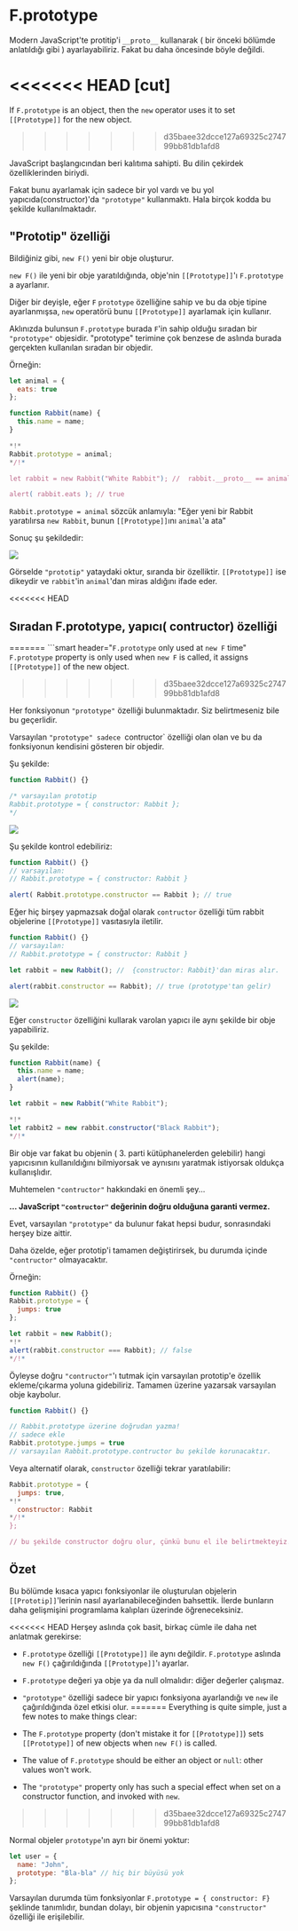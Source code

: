 # F.prototype

Modern JavaScript'te protitip'i `__proto__` kullanarak ( bir önceki bölümde anlatıldığı gibi ) ayarlayabiliriz. Fakat bu daha öncesinde böyle değildi.

<<<<<<< HEAD
[cut]
=======
If `F.prototype` is an object, then the `new` operator uses it to set `[[Prototype]]` for the new object.
>>>>>>> d35baee32dcce127a69325c274799bb81db1afd8

JavaScript başlangıcından beri kalıtıma sahipti. Bu dilin çekirdek özelliklerinden biriydi.

Fakat bunu ayarlamak için sadece bir yol vardı ve bu yol yapıcıda(constructor)'da `"prototype"` kullanmaktı. Hala birçok kodda bu şekilde kullanılmaktadır.

## "Prototip" özelliği

Bildiğiniz gibi, `new F()` yeni bir obje oluşturur.

`new F()` ile yeni bir obje yaratıldığında, obje'nin `[[Prototype]]`'ı `F.prototype` a ayarlanır.

Diğer bir deyişle, eğer `F` `prototype` özelliğine sahip ve bu da obje tipine ayarlanmışsa, `new` operatörü bunu `[[Prototype]]` ayarlamak için kullanır.

Aklınızda bulunsun `F.prototype` burada `F`'in sahip olduğu sıradan bir `"prototype"` objesidir. "prototype" terimine çok benzese de aslında burada gerçekten kullanılan sıradan bir objedir.

Örneğin:

```js run
let animal = {
  eats: true
};

function Rabbit(name) {
  this.name = name;
}

*!*
Rabbit.prototype = animal;
*/!*

let rabbit = new Rabbit("White Rabbit"); //  rabbit.__proto__ == animal

alert( rabbit.eats ); // true
```

`Rabbit.prototype = animal` sözcük anlamıyla: "Eğer yeni bir Rabbit yaratılırsa `new Rabbit`, bunun `[[Prototype]]`ını `animal`'a ata"

Sonuç şu şekildedir:

![](proto-constructor-animal-rabbit.svg)

Görselde  `"prototip"` yataydaki oktur, sıranda bir özelliktir. `[[Prototype]]` ise dikeydir ve `rabbit`'in `animal`'dan miras aldığını ifade eder.

<<<<<<< HEAD
## Sıradan F.prototype, yapıcı( contructor) özelliği
=======
```smart header="`F.prototype` only used at `new F` time"
`F.prototype` property is only used when `new F` is called, it assigns `[[Prototype]]` of the new object.
>>>>>>> d35baee32dcce127a69325c274799bb81db1afd8

Her fonksiyonun `"prototype"` özelliği bulunmaktadır. Siz belirtmeseniz bile bu geçerlidir.

Varsayılan `"prototype" sadece `contructor` özelliği olan olan ve bu da fonksiyonun kendisini gösteren bir objedir.

Şu şekilde:

```js
function Rabbit() {}

/* varsayılan prototip
Rabbit.prototype = { constructor: Rabbit };
*/
```

![](function-prototype-constructor.svg)

Şu şekilde kontrol edebiliriz:

```js run
function Rabbit() {}
// varsayılan:
// Rabbit.prototype = { constructor: Rabbit }

alert( Rabbit.prototype.constructor == Rabbit ); // true
```

Eğer hiç birşey yapmazsak doğal olarak `contructor` özelliği tüm rabbit objelerine `[[Prototype]]` vasıtasıyla iletilir.

```js run
function Rabbit() {}
// varsayılan:
// Rabbit.prototype = { constructor: Rabbit }

let rabbit = new Rabbit(); //  {constructor: Rabbit}'dan miras alır.

alert(rabbit.constructor == Rabbit); // true (prototype'tan gelir)
```

![](rabbit-prototype-constructor.svg)

Eğer `constructor` özelliğini kullarak varolan yapıcı ile aynı şekilde bir obje yapabiliriz.

Şu şekilde:

```js run
function Rabbit(name) {
  this.name = name;
  alert(name);
}

let rabbit = new Rabbit("White Rabbit");

*!*
let rabbit2 = new rabbit.constructor("Black Rabbit");
*/!*
```

Bir obje var fakat bu objenin  ( 3. parti kütüphanelerden gelebilir) hangi yapıcısının kullanıldığını bilmiyorsak ve aynısını yaratmak istiyorsak oldukça kullanışlıdır.

Muhtemelen `"contructor"` hakkındaki en önemli şey...

**... JavaScript `"contructor"` değerinin doğru olduğuna garanti vermez.**

Evet, varsayılan `"prototype"` da bulunur fakat hepsi budur, sonrasındaki herşey bize aittir.

Daha özelde, eğer prototip'i tamamen değiştirirsek, bu durumda içinde `"contructor"` olmayacaktır.

Örneğin:

```js run
function Rabbit() {}
Rabbit.prototype = {
  jumps: true
};

let rabbit = new Rabbit();
*!*
alert(rabbit.constructor === Rabbit); // false
*/!*
```

Öyleyse doğru `"contructor"`'ı tutmak için varsayılan prototip'e özellik ekleme/çıkarma yoluna gidebiliriz. Tamamen üzerine yazarsak varsayılan obje kaybolur.

```js
function Rabbit() {}

// Rabbit.prototype üzerine doğrudan yazma!
// sadece ekle
Rabbit.prototype.jumps = true
// varsayılan Rabbit.prototype.contructor bu şekilde korunacaktır.
```

Veya alternatif olarak, `constructor` özelliği tekrar yaratılabilir:

```js
Rabbit.prototype = {
  jumps: true,
*!*
  constructor: Rabbit
*/!*
};

// bu şekilde constructor doğru olur, çünkü bunu el ile belirtmekteyiz.
```


## Özet

Bu bölümde kısaca yapıcı fonksiyonlar ile oluşturulan objelerin `[[Prototip]]`'lerinin nasıl ayarlanabileceğinden bahsettik. İlerde bunların daha gelişmişini programlama kalıpları üzerinde öğreneceksiniz.

<<<<<<< HEAD
Herşey aslında çok basit, birkaç cümle ile daha net anlatmak gerekirse:

- `F.prototype` özelliği `[[Prototype]]` ile aynı değildir. `F.prototype` aslında `new F()` çağırıldığında  `[[Prototype]]`'ı  ayarlar.
- `F.prototype` değeri ya obje ya da null olmalıdır: diğer değerler çalışmaz.
- `"prototype"` özelliği sadece bir yapıcı fonksiyona ayarlandığı ve `new` ile çağırıldığında özel etkisi olur.
=======
Everything is quite simple, just a few notes to make things clear:

- The `F.prototype` property (don't mistake it for `[[Prototype]]`) sets `[[Prototype]]` of new objects when `new F()` is called.
- The value of `F.prototype` should be either an object or `null`: other values won't work.
-  The `"prototype"` property only has such a special effect when set on a constructor function, and invoked with `new`.
>>>>>>> d35baee32dcce127a69325c274799bb81db1afd8

Normal objeler `prototype`'ın ayrı bir önemi yoktur:
```js
let user = {
  name: "John",
  prototype: "Bla-bla" // hiç bir büyüsü yok
};
```
Varsayılan durumda tüm  fonksiyonlar `F.prototype = { constructor: F}` şeklinde tanımlıdır, bundan dolayı, bir objenin yapıcısına `"constructor"` özelliği ile erişilebilir.